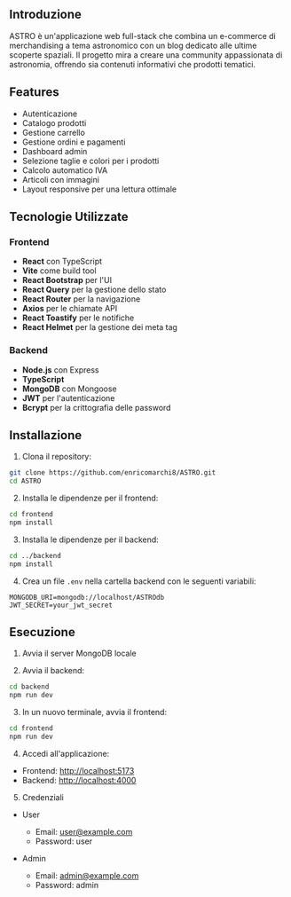 ## Introduzione
ASTRO è un'applicazione web full-stack che combina un e-commerce di merchandising a tema astronomico con un blog dedicato alle ultime scoperte spaziali. Il progetto mira a creare una community appassionata di astronomia, offrendo sia contenuti informativi che prodotti tematici.

## Features
  - Autenticazione
  - Catalogo prodotti
  - Gestione carrello
  - Gestione ordini e pagamenti
  - Dashboard admin
  - Selezione taglie e colori per i prodotti
  - Calcolo automatico IVA
  - Articoli con immagini
  - Layout responsive per una lettura ottimale

## Tecnologie Utilizzate

### Frontend
- **React** con TypeScript
- **Vite** come build tool
- **React Bootstrap** per l'UI
- **React Query** per la gestione dello stato
- **React Router** per la navigazione
- **Axios** per le chiamate API
- **React Toastify** per le notifiche
- **React Helmet** per la gestione dei meta tag

### Backend
- **Node.js** con Express
- **TypeScript**
- **MongoDB** con Mongoose
- **JWT** per l'autenticazione
- **Bcrypt** per la crittografia delle password

## Installazione

1. Clona il repository:
```bash
git clone https://github.com/enricomarchi8/ASTRO.git
cd ASTRO
```

2. Installa le dipendenze per il frontend:
```bash
cd frontend
npm install
```

3. Installa le dipendenze per il backend:
```bash
cd ../backend
npm install
```

4. Crea un file `.env` nella cartella backend con le seguenti variabili:
```env
MONGODB_URI=mongodb://localhost/ASTROdb
JWT_SECRET=your_jwt_secret
```

## Esecuzione

1. Avvia il server MongoDB locale

2. Avvia il backend:
```bash
cd backend
npm run dev
```

3. In un nuovo terminale, avvia il frontend:
```bash
cd frontend
npm run dev
```

4. Accedi all'applicazione:
- Frontend: [http://localhost:5173](http://localhost:5173)
- Backend: [http://localhost:4000](http://localhost:4000)

5. Credenziali

- User
  - Email: user@example.com
  - Password: user

- Admin
  - Email: admin@example.com
  - Password: admin